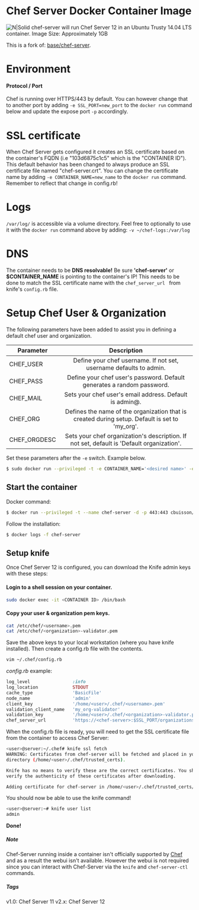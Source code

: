 # Chef Server Docker Container Image
![N|Solid](https://i.imgur.com/xPY9jpK.png)
chef-server will run Chef Server 12 in an Ubuntu Trusty 14.04 LTS container.
Image Size: Approximately 1GB

This is a fork of: [base/chef-server](https://registry.hub.docker.com/u/base/chef-server/).

# Environment
#### Protocol / Port
Chef is running over HTTPS/443 by default.
You can however change that to another port by adding `-e SSL_PORT=new_port` to the `docker run` command below and update the expose port `-p` accordingly.

# SSL certificate
When Chef Server gets configured it creates an SSL certificate based on the container's FQDN (i.e "103d6875c1c5" which is the "CONTAINER ID"). This default behavior has been changed to always produce an SSL certificate file named "chef-server.crt".
You can change the certificate name by adding  `-e CONTAINER_NAME=new_name` to the `docker run` command. Remember to reflect that change in config.rb!

# Logs
`/var/log/` is accessible via a volume directory. Feel free to optionally to use it with the `docker run` command above by adding: `-v ~/chef-logs:/var/log`

# DNS
The container needs to be **DNS resolvable!**
Be sure **'chef-server'** or **$CONTAINER_NAME** is pointing to the container's IP!
This needs to be done to match the SSL certificate name with the `chef_server_url ` from knife's `config.rb` file.

# Setup Chef User & Organization
The following parameters have been added to assist you in defining a default chef user and organization.

| Parameter        | Description            | 
| ------------- |:-------------:| 
| CHEF_USER      | Define your chef username. If not set, username defaults to admin. | 
| CHEF_PASS      | Define your chef user's password. Default generates a random password.      |  
| CHEF_MAIL | Sets your chef user's email address. Default is admin@<server hostname>.      |   
| CHEF_ORG | Defines the name of the organization that is created during setup. Default is set to 'my_org'. |
| CHEF_ORGDESC | Sets your chef organization's description. If not set, default is 'Default organization'. |

Set these parameters after the `-e` switch. Example below.
```bash
$ sudo docker run --privileged -t -e CONTAINER_NAME='<desired name>' -e CHEF_USER='<username>' -e CHEF_PASS='<password>' -e CHEF_MAIL='<user@example.com>' -e CHEF_ORG='<example_org>' -e CHEF_ORGDESC='<example org>'  --name chef-server -d -p 443:443 cbuisson/chef-server
```

## Start the container
Docker command:

```bash
$ docker run --privileged -t --name chef-server -d -p 443:443 cbuisson/chef-server
```

Follow the installation:

```bash
$ docker logs -f chef-server
```

## Setup knife

Once Chef Server 12 is configured, you can download the Knife admin keys with these steps:

#### Login to a shell session on your container.

```bash
sudo docker exec -it <CONTAINER ID> /bin/bash
```
#### Copy your user & organization pem keys.
```bash
cat /etc/chef/<username>.pem
cat /etc/chef/<organization>-validator.pem
```
Save the above keys to your local workstation (where you have knife installed). Then create a config.rb file with the contents.
```bash
vim ~/.chef/config.rb
```

*config.rb* example:

```ruby
log_level                :info
log_location             STDOUT
cache_type               'BasicFile'
node_name                'admin'
client_key               '/home/<user>/.chef/<username>.pem'
validation_client_name   'my_org-validator'
validation_key           '/home/<user>/.chef/<organization>-validator.pem'
chef_server_url          'https://<chef-server>:$SSL_PORT/organizations/<organization>'
```

When the config.rb file is ready, you will need to get the SSL certificate file from the container to access Chef Server:

```bash
<user>@server:~/.chef# knife ssl fetch
WARNING: Certificates from chef-server will be fetched and placed in your trusted_cert
directory (/home/<user>/.chef/trusted_certs).

Knife has no means to verify these are the correct certificates. You should
verify the authenticity of these certificates after downloading.

Adding certificate for chef-server in /home/<user>/.chef/trusted_certs/chef-server.crt
```

You should now be able to use the knife command!
```bash
<user>@server:~# knife user list
admin
```
**Done!**

##### Note
Chef-Server running inside a container isn't officially supported by [Chef](https://www.chef.io/about/) and as a result the webui isn't available.
However the webui is not required since you can interact with Chef-Server via the `knife` and `chef-server-ctl` commands.

##### Tags
v1.0: Chef Server 11
v2.x: Chef Server 12
